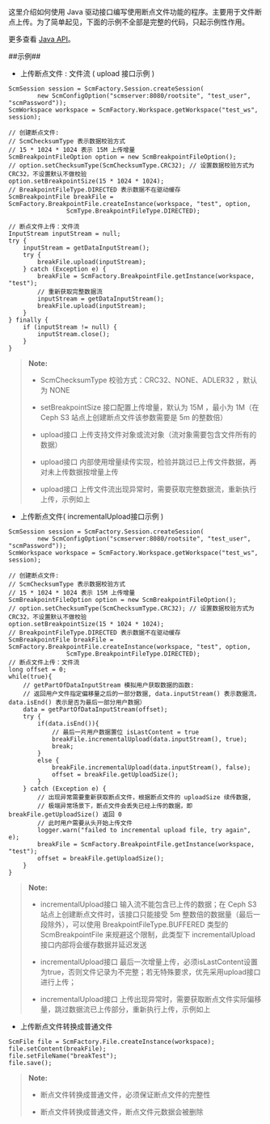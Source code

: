 这里介绍如何使用 Java 驱动接口编写使用断点文件功能的程序。主要用于文件断点上传。为了简单起见，下面的示例不全部是完整的代码，只起示例性作用。

更多查看 [Java API][java_api]。

##示例##

* 上传断点文件 : 文件流 ( upload 接口示例 )

```lang-javascript
ScmSession session = ScmFactory.Session.createSession(
        new ScmConfigOption("scmserver:8080/rootsite", "test_user", "scmPassword"));
ScmWorkspace workspace = ScmFactory.Workspace.getWorkspace("test_ws", session);

// 创建断点文件:
// ScmChecksumType 表示数据校验方式
// 15 * 1024 * 1024 表示 15M 上传增量
ScmBreakpointFileOption option = new ScmBreakpointFileOption();
// option.setChecksumType(ScmChecksumType.CRC32); // 设置数据校验方式为 CRC32，不设置默认不做校验
option.setBreakpointSize(15 * 1024 * 1024);
// BreakpointFileType.DIRECTED 表示数据不在驱动缓存
ScmBreakpointFile breakFile = ScmFactory.BreakpointFile.createInstance(workspace, "test", option,
                ScmType.BreakpointFileType.DIRECTED);

// 断点文件上传：文件流
InputStream inputStream = null;
try {
    inputStream = getDataInputStream();
    try {
        breakFile.upload(inputStream);
    } catch (Exception e) {
        breakFile = ScmFactory.BreakpointFile.getInstance(workspace, "test");
        // 重新获取完整数据流
        inputStream = getDataInputStream();
        breakFile.upload(inputStream);
    }
} finally {
    if (inputStream != null) {
        inputStream.close();
    }
}
```
>  **Note:**
>
>  * ScmChecksumType 校验方式：CRC32、NONE、ADLER32 ，默认为 NONE
>
>  * setBreakpointSize 接口配置上传增量，默认为 15M ，最小为 1M（在 Ceph S3 站点上创建断点文件该参数需要是 5m 的整数倍）
>
>  * upload接口 上传支持文件对象或流对象（流对象需要包含文件所有的数据）
>
>  * upload接口 内部使用增量续传实现，检验并跳过已上传文件数据，再对未上传数据按增量上传
>
>  * upload接口 上传文件流出现异常时，需要获取完整数据流，重新执行上传，示例如上


* 上传断点文件( incrementalUpload接口示例 )

```lang-javascript
ScmSession session = ScmFactory.Session.createSession(
        new ScmConfigOption("scmserver:8080/rootsite", "test_user", "scmPassword"));
ScmWorkspace workspace = ScmFactory.Workspace.getWorkspace("test_ws", session);

// 创建断点文件:
// ScmChecksumType 表示数据校验方式
// 15 * 1024 * 1024 表示 15M 上传增量
ScmBreakpointFileOption option = new ScmBreakpointFileOption();
// option.setChecksumType(ScmChecksumType.CRC32); // 设置数据校验方式为 CRC32，不设置默认不做校验
option.setBreakpointSize(15 * 1024 * 1024);
// BreakpointFileType.DIRECTED 表示数据不在驱动缓存
ScmBreakpointFile breakFile = ScmFactory.BreakpointFile.createInstance(workspace, "test", option,
                ScmType.BreakpointFileType.DIRECTED);
// 断点文件上传：文件流
long offset = 0;
while(true){
    // getPartOfDataInputStream 模拟用户获取数据的函数:
    // 返回用户文件指定偏移量之后的一部分数据, data.inputStream() 表示数据流，data.isEnd() 表示是否为最后一部分用户数据）
    data = getPartOfDataInputStream(offset);
    try {
        if(data.isEnd()){
            // 最后一片用户数据置位 isLastContent = true
            breakFile.incrementalUpload(data.inputStream(), true);
            break;
        }
        else {
            breakFile.incrementalUpload(data.inputStream(), false);
            offset = breakFile.getUploadSize();
        }
    } catch (Exception e) {
        // 出现异常需要重新获取断点文件，根据断点文件的 uploadSize 续传数据,
        // 极端异常场景下，断点文件会丢失已经上传的数据，即 breakFile.getUploadSize() 返回 0
        // 此时用户需要从头开始上传文件
        logger.warn("failed to incremental upload file, try again", e);
        breakFile = ScmFactory.BreakpointFile.getInstance(workspace, "test");
        offset = breakFile.getUploadSize();
    }
}
```

>  **Note:**
>
>  * incrementalUpload接口 输入流不能包含已上传的数据；在 Ceph S3 站点上创建断点文件时，该接口只能接受 5m 整数倍的数据量（最后一段除外），可以使用 BreakpointFileType.BUFFERED 类型的 ScmBreakpointFile 来规避这个限制，此类型下 incrementalUpload 接口内部将会缓存数据并延迟发送
>
>  * incrementalUpload接口 最后一次增量上传，必须isLastContent设置为true，否则文件记录为不完整；若无特殊要求，优先采用upload接口进行上传；
> 
>  * incrementalUpload接口 上传出现异常时，需要获取断点文件实际偏移量，跳过数据流已上传部分，重新执行上传，示例如上

* 上传断点文件转换成普通文件

```lang-javascript
ScmFile file = ScmFactory.File.createInstance(workspace);
file.setContent(breakFile);
file.setFileName("breakTest");
file.save();
```
>    **Note:**
>
>   *   断点文件转换成普通文件，必须保证断点文件的完整性
> 
>   *   断点文件转换成普通文件，断点文件元数据会被删除

[java_api]:api/java/html/index.html







